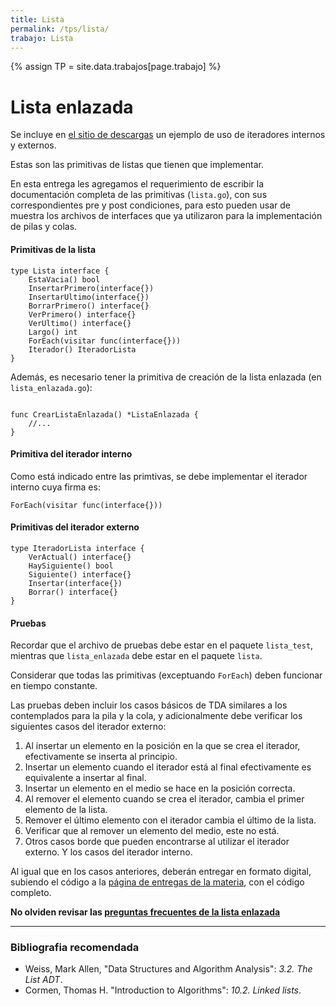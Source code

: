```yaml
---
title: Lista
permalink: /tps/lista/
trabajo: Lista
---
```

{% assign TP = site.data.trabajos[page.trabajo] %}

Lista enlazada
==============

Se incluye en [el sitio de descargas]({{site.skel}}) un ejemplo de uso de iteradores internos y externos.

Estas son las primitivas de listas que tienen que implementar.

En esta entrega les agregamos el requerimiento de escribir la documentación completa de las primitivas (`lista.go`), con sus correspondientes pre y post condiciones, para esto pueden usar de muestra los archivos de interfaces que ya utilizaron para la implementación de pilas y colas.

#### Primitivas de la lista
``` golang
type Lista interface {
	EstaVacia() bool
	InsertarPrimero(interface{})
	InsertarUltimo(interface{})
	BorrarPrimero() interface{}
	VerPrimero() interface{}
	VerUltimo() interface{}
	Largo() int
	ForEach(visitar func(interface{}))
	Iterador() IteradorLista
}
```

Además, es necesario tener la primitiva de creación de la lista enlazada (en `lista_enlazada.go`):
``` golang

func CrearListaEnlazada() *ListaEnlazada {
	//...
}
```

#### Primitiva del iterador interno

Como está indicado entre las primtivas, se debe implementar el iterador interno cuya firma es:

```golang
ForEach(visitar func(interface{}))
```

#### Primitivas del iterador externo

``` golang
type IteradorLista interface {
	VerActual() interface{}
	HaySiguiente() bool
	Siguiente() interface{}
	Insertar(interface{})
	Borrar() interface{}
}
```

#### Pruebas

Recordar que el archivo de pruebas debe estar en el paquete `lista_test`, mientras que `lista_enlazada` debe estar en el paquete `lista`. 

Considerar que todas las primitivas (exceptuando `ForEach`) deben funcionar en tiempo constante.

Las pruebas deben incluir los casos básicos de TDA similares a los contemplados para la pila y la cola, y adicionalmente debe verificar los siguientes casos del iterador externo:
1. Al insertar un elemento en la posición en la que se crea el iterador, efectivamente se inserta al principio.
1. Insertar un elemento cuando el iterador está al final efectivamente es equivalente a insertar al final.
1. Insertar un elemento en el medio se hace en la posición correcta.
1. Al remover el elemento cuando se crea el iterador, cambia el primer elemento de la lista.
1. Remover el último elemento con el iterador cambia el último de la lista.
1. Verificar que al remover un elemento del medio, este no está.
1. Otros casos borde que pueden encontrarse al utilizar el iterador externo.
Y los casos del iterador interno.

Al igual que en los casos anteriores, deberán entregar en formato digital, subiendo el código a la [página de entregas de la materia]({{site.entregas}}), con el código completo.

**No olviden revisar las [preguntas frecuentes de la lista enlazada](/algo2/faq/lista-enlazada)**

---
### Bibliografia recomendada
* Weiss, Mark Allen, "Data Structures and Algorithm Analysis": *3.2. The List ADT*.
* Cormen, Thomas H. "Introduction to Algorithms": *10.2. Linked lists*.
